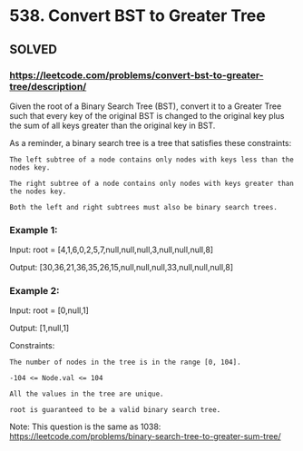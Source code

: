 # 538. Convert BST to Greater Tree

## SOLVED
### https://leetcode.com/problems/convert-bst-to-greater-tree/description/
Given the root of a Binary Search Tree (BST), convert it to a Greater Tree such that every key of the original BST is changed to the original key plus the sum of all keys greater than the original key in BST.



As a reminder, a binary search tree is a tree that satisfies these constraints:





	The left subtree of a node contains only nodes with keys less than the nodes key.

	The right subtree of a node contains only nodes with keys greater than the nodes key.

	Both the left and right subtrees must also be binary search trees.







### Example 1:





Input: root = [4,1,6,0,2,5,7,null,null,null,3,null,null,null,8]


Output: [30,36,21,36,35,26,15,null,null,null,33,null,null,null,8]





### Example 2:





Input: root = [0,null,1]


Output: [1,null,1]







Constraints:





	The number of nodes in the tree is in the range [0, 104].

	-104 <= Node.val <= 104

	All the values in the tree are unique.

	root is guaranteed to be a valid binary search tree.







Note: This question is the same as 1038: https://leetcode.com/problems/binary-search-tree-to-greater-sum-tree/


